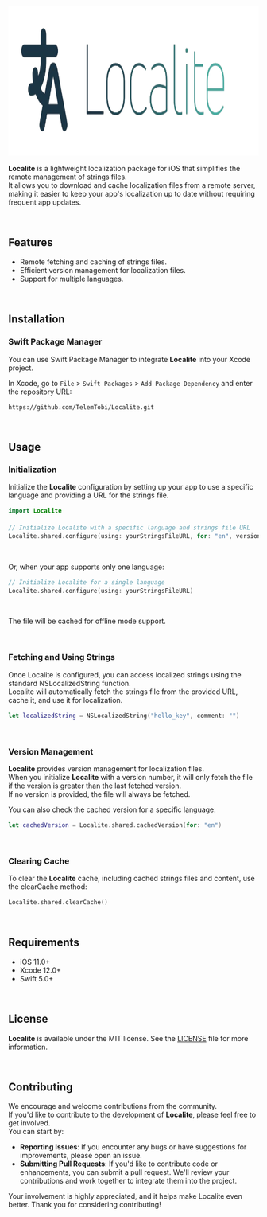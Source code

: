 <p align="center">
  <img height="300" src="Resources/localite_logo.png">
</p>

**Localite** is a lightweight localization package for iOS that simplifies the remote management of strings files. <br/>
It allows you to download and cache localization files from a remote server, <br/>
making it easier to keep your app's localization up to date without requiring frequent app updates.

<br/>

## Features

- Remote fetching and caching of strings files.
- Efficient version management for localization files.
- Support for multiple languages.

<br/>

## Installation

### Swift Package Manager

You can use Swift Package Manager to integrate **Localite** into your Xcode project. 

In Xcode, go to `File` > `Swift Packages` > `Add Package Dependency` and enter the repository URL:

```
https://github.com/TelemTobi/Localite.git
```

<br/>

## Usage

### Initialization

Initialize the **Localite** configuration by setting up your app to use a specific language and providing a URL for the strings file.

```swift
import Localite

// Initialize Localite with a specific language and strings file URL
Localite.shared.configure(using: yourStringsFileURL, for: "en", version: 1)
```

<br/>

Or, when your app supports only one language:

```swift
// Initialize Localite for a single language
Localite.shared.configure(using: yourStringsFileURL)
```

<br/>

The file will be cached for offline mode support.

<br/>

### Fetching and Using Strings

Once Localite is configured, you can access localized strings using the standard NSLocalizedString function. <br/>
Localite will automatically fetch the strings file from the provided URL, cache it, and use it for localization.

```swift
let localizedString = NSLocalizedString("hello_key", comment: "")
```

<br/>

### Version Management

**Localite** provides version management for localization files. <br/>
When you initialize **Localite** with a version number, it will only fetch the file if the version is greater than the last fetched version. <br/>
If no version is provided, the file will always be fetched.

You can also check the cached version for a specific language:

```swift
let cachedVersion = Localite.shared.cachedVersion(for: "en")
```

<br/>

### Clearing Cache
To clear the **Localite** cache, including cached strings files and content, use the clearCache method:

```swift
Localite.shared.clearCache()
```

<br/>

## Requirements

- iOS 11.0+
- Xcode 12.0+
- Swift 5.0+

<br/>

## License

**Localite** is available under the MIT license. See the [LICENSE](https://github.com/TelemTobi/Localite/blob/main/LICENSE.txt) file for more information.

<br/>

## Contributing

We encourage and welcome contributions from the community. <br/>
If you'd like to contribute to the development of **Localite**, please feel free to get involved. <br/>
You can start by:

- **Reporting Issues**: If you encounter any bugs or have suggestions for improvements, please open an issue.
- **Submitting Pull Requests**: If you'd like to contribute code or enhancements, you can submit a pull request. We'll review your contributions and work together to integrate them into the project.

Your involvement is highly appreciated, and it helps make Localite even better. Thank you for considering contributing!
